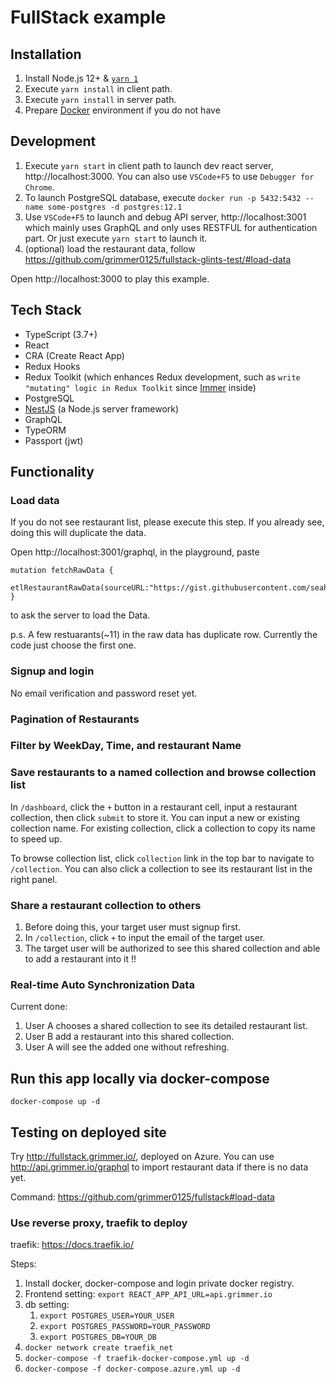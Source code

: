 # FullStack example

## Installation

1. Install Node.js 12+ & [`yarn 1`](https://classic.yarnpkg.com/lang/en/)
2. Execute `yarn install` in client path.
3. Execute `yarn install` in server path.
4. Prepare [Docker](https://docs.docker.com/get-docker/) environment if you do not have

## Development

1. Execute `yarn start` in client path to launch dev react server, http://localhost:3000. You can also use `VSCode+F5` to use `Debugger for Chrome`.
2. To launch PostgreSQL database, execute `docker run -p 5432:5432 --name some-postgres -d postgres:12.1`
3. Use `VSCode+F5` to launch and debug API server, http://localhost:3001 which mainly uses GraphQL and only uses RESTFUL for authentication part. Or just execute `yarn start` to launch it.
4. (optional) load the restaurant data, follow https://github.com/grimmer0125/fullstack-glints-test/#load-data

Open http://localhost:3000 to play this example.

## Tech Stack

- TypeScript (3.7+)
- React
- CRA (Create React App)
- Redux Hooks
- Redux Toolkit (which enhances Redux development, such as `write "mutating" logic in Redux Toolkit` since [Immer](https://immerjs.github.io/immer/docs/introduction) inside)
- PostgreSQL
- [NestJS](https://nestjs.com/) (a Node.js server framework)
- GraphQL
- TypeORM
- Passport (jwt)

## Functionality

### Load data

If you do not see restaurant list, please execute this step. If you already see, doing this will duplicate the data.

Open http://localhost:3001/graphql, in the playground, paste

```
mutation fetchRawData {
  etlRestaurantRawData(sourceURL:"https://gist.githubusercontent.com/seahyc/7ee4da8a3fb75a13739bdf5549172b1f/raw/f1c3084250b1cb263198e433ae36ba8d7a0d9ea9/hours.csv")
}
```

to ask the server to load the Data.

p.s. A few restuarants(~11) in the raw data has duplicate row. Currently the code just choose the first one.

### Signup and login

No email verification and password reset yet.

### Pagination of Restaurants

### Filter by WeekDay, Time, and restaurant Name

### Save restaurants to a named collection and browse collection list

In `/dashboard`, click the `+` button in a restaurant cell, input a restaurant collection, then click `submit` to store it. You can input a new or existing collection name. For existing collection, click a collection to copy its name to speed up.

To browse collection list, click `collection` link in the top bar to navigate to `/collection`. You can also click a collection to see its restaurant list in the right panel.

### Share a restaurant collection to others

1. Before doing this, your target user must signup first.
2. In `/collection`, click `+` to input the email of the target user.
3. The target user will be authorized to see this shared collection and able to add a restaurant into it !!

### Real-time Auto Synchronization Data

Current done:

1. User A chooses a shared collection to see its detailed restaurant list.
2. User B add a restaurant into this shared collection.
3. User A will see the added one without refreshing.

## Run this app locally via docker-compose

`docker-compose up -d`

## Testing on deployed site

Try http://fullstack.grimmer.io/, deployed on Azure.
You can use http://api.grimmer.io/graphql to import restaurant data if there is no data yet.

Command: https://github.com/grimmer0125/fullstack#load-data

### Use reverse proxy, traefik to deploy

traefik: https://docs.traefik.io/

Steps:

1. Install docker, docker-compose and login private docker registry.
2. Frontend setting: `export REACT_APP_API_URL=api.grimmer.io`
3. db setting:
   1. `export POSTGRES_USER=YOUR_USER`
   2. `export POSTGRES_PASSWORD=YOUR_PASSWORD`
   3. `export POSTGRES_DB=YOUR_DB`
4. `docker network create traefik_net`
5. `docker-compose -f traefik-docker-compose.yml up -d`
6. `docker-compose -f docker-compose.azure.yml up -d`
